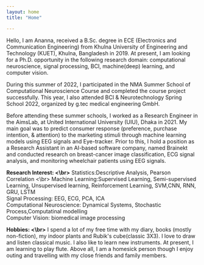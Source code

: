 ```yaml
---
layout: home
title: "Home"

---
```


 Hello, I am Ananna, received a B.Sc. degree in ECE (Electronics and Communication Engineering) from Khulna University of Engineering and Technology (KUET), Khulna,
 Bangladesh in 2019. At present, I am looking for a Ph.D. opportunity in the following research domain: computational neuroscience, signal processing, BCI, machine(deep)
 learning, and computer vision.

 During this summer of 2022, I participated in the NMA Summer School of Computational Neuroscience Course and completed the course project successfully. This year, I
 also attended BCI & Neurotechnology Spring School 2022, organized by g.tec medical engineering GmbH.

 Before attending these summer schools, I worked as a Research Engineer in the AimsLab, at United International University (UIU), Dhaka in 2021. My main goal was to
 predict consumer response (preference, purchase intention, & attention) to the marketing stimuli through machine learning models using EEG signals and Eye-tracker. 
 Prior to this, I hold a position as a Research Assistant in an AI-based software company, named Brainekt and conducted research on breast-cancer image classification, 
 ECG signal analysis, and monitoring wheelchair patients using EEG signals. 
 
 <b> Research Interest: <\br></b> 
 Statistics:Descriptive Analysis, Pearson Correlation <\br>
 Machine Learning:Supervised Learning, Semi-supervised Learning, Unsupervised learning, Reinforcement Learning, SVM,CNN, RNN, GRU, LSTM </br>
 Signal Processing: EEG, ECG, PCA, ICA</br>
 Computational Neuroscience: Dynamical Systems, Stochastic Process,Computatinal modelling </br>
 Computer Vision: biomedical image processing </br>
 
 
 <b>Hobbies: <\br></b> 
 I spend a lot of my free time with my diary, books (mostly non-fiction), my indoor plants and Rubik's cube(classic 3X3). I love to draw and listen classical music. I
 also like to learn new instruments. At present, I am learning to play flute. Above all, I am a homesick person though I enjoy outing and travelling with my close
 friends and family members. 
 
 
